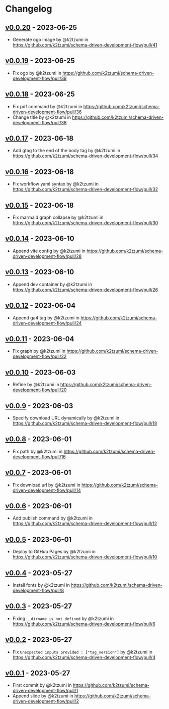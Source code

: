 # Changelog

## [v0.0.20](https://github.com/k2tzumi/schema-driven-development-flow/compare/v0.0.19...v0.0.20) - 2023-06-25
- Generate ogp image by @k2tzumi in https://github.com/k2tzumi/schema-driven-development-flow/pull/41

## [v0.0.19](https://github.com/k2tzumi/schema-driven-development-flow/compare/v0.0.18...v0.0.19) - 2023-06-25
- Fix ogp by @k2tzumi in https://github.com/k2tzumi/schema-driven-development-flow/pull/39

## [v0.0.18](https://github.com/k2tzumi/schema-driven-development-flow/compare/v0.0.17...v0.0.18) - 2023-06-25
- Fix pdf command by @k2tzumi in https://github.com/k2tzumi/schema-driven-development-flow/pull/36
- Change title by @k2tzumi in https://github.com/k2tzumi/schema-driven-development-flow/pull/38

## [v0.0.17](https://github.com/k2tzumi/schema-driven-development-flow/compare/v0.0.16...v0.0.17) - 2023-06-18
- Add gtag to the end of the body tag by @k2tzumi in https://github.com/k2tzumi/schema-driven-development-flow/pull/34

## [v0.0.16](https://github.com/k2tzumi/schema-driven-development-flow/compare/v0.0.15...v0.0.16) - 2023-06-18
- Fix workflow yaml syntax by @k2tzumi in https://github.com/k2tzumi/schema-driven-development-flow/pull/32

## [v0.0.15](https://github.com/k2tzumi/schema-driven-development-flow/compare/v0.0.14...v0.0.15) - 2023-06-18
- Fix marmaid graph collapse by @k2tzumi in https://github.com/k2tzumi/schema-driven-development-flow/pull/30

## [v0.0.14](https://github.com/k2tzumi/schema-driven-development-flow/compare/v0.0.13...v0.0.14) - 2023-06-10
- Append vite config by @k2tzumi in https://github.com/k2tzumi/schema-driven-development-flow/pull/28

## [v0.0.13](https://github.com/k2tzumi/schema-driven-development-flow/compare/v0.0.12...v0.0.13) - 2023-06-10
- Append dev container by @k2tzumi in https://github.com/k2tzumi/schema-driven-development-flow/pull/26

## [v0.0.12](https://github.com/k2tzumi/schema-driven-development-flow/compare/v0.0.11...v0.0.12) - 2023-06-04
- Append ga4 tag by @k2tzumi in https://github.com/k2tzumi/schema-driven-development-flow/pull/24

## [v0.0.11](https://github.com/k2tzumi/schema-driven-development-flow/compare/v0.0.10...v0.0.11) - 2023-06-04
- Fix graph by @k2tzumi in https://github.com/k2tzumi/schema-driven-development-flow/pull/22

## [v0.0.10](https://github.com/k2tzumi/schema-driven-development-flow/compare/v0.0.9...v0.0.10) - 2023-06-03
- Refine by @k2tzumi in https://github.com/k2tzumi/schema-driven-development-flow/pull/20

## [v0.0.9](https://github.com/k2tzumi/schema-driven-development-flow/compare/v0.0.8...v0.0.9) - 2023-06-03
- Specify download URL dynamically by @k2tzumi in https://github.com/k2tzumi/schema-driven-development-flow/pull/18

## [v0.0.8](https://github.com/k2tzumi/schema-driven-development-flow/compare/v0.0.7...v0.0.8) - 2023-06-01
- Fix path by @k2tzumi in https://github.com/k2tzumi/schema-driven-development-flow/pull/16

## [v0.0.7](https://github.com/k2tzumi/schema-driven-development-flow/compare/v0.0.6...v0.0.7) - 2023-06-01
- Fix download url by @k2tzumi in https://github.com/k2tzumi/schema-driven-development-flow/pull/14

## [v0.0.6](https://github.com/k2tzumi/schema-driven-development-flow/compare/v0.0.5...v0.0.6) - 2023-06-01
- Add publish command by @k2tzumi in https://github.com/k2tzumi/schema-driven-development-flow/pull/12

## [v0.0.5](https://github.com/k2tzumi/schema-driven-development-flow/compare/v0.0.4...v0.0.5) - 2023-06-01
- Deploy to GitHub Pages by @k2tzumi in https://github.com/k2tzumi/schema-driven-development-flow/pull/10

## [v0.0.4](https://github.com/k2tzumi/schema-driven-development-flow/compare/v0.0.3...v0.0.4) - 2023-05-27
- Install fonts by @k2tzumi in https://github.com/k2tzumi/schema-driven-development-flow/pull/8

## [v0.0.3](https://github.com/k2tzumi/schema-driven-development-flow/compare/v0.0.2...v0.0.3) - 2023-05-27
- Fixing `__dirname is not defined` by @k2tzumi in https://github.com/k2tzumi/schema-driven-development-flow/pull/6

## [v0.0.2](https://github.com/k2tzumi/schema-driven-development-flow/compare/v0.0.1...v0.0.2) - 2023-05-27
- Fix `Unexpected inputs provided : ["tag_version"]` by @k2tzumi in https://github.com/k2tzumi/schema-driven-development-flow/pull/4

## [v0.0.1](https://github.com/k2tzumi/schema-driven-development-flow/commits/v0.0.1) - 2023-05-27
- First commit by @k2tzumi in https://github.com/k2tzumi/schema-driven-development-flow/pull/1
- Append slide by @k2tzumi in https://github.com/k2tzumi/schema-driven-development-flow/pull/2

